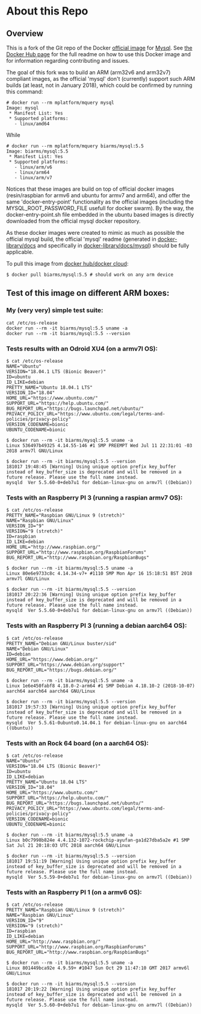 # About this Repo

## Overview
This is a fork of the Git repo of the Docker [official image](https://docs.docker.com/docker-hub/official_repos/) for
[Mysql](https://registry.hub.docker.com/_/mysql/). See [the Docker Hub page](https://registry.hub.docker.com/_/mysql/)
for the full readme on how to use this Docker image and for information regarding contributing and issues.

The goal of this fork was to build an ARM (arm32v6 and arm32v7) compliant images, as the official 'mysql' don't (currently) support such
ARM builds (at least, not in January 2018), which could be confirmed by running this command:
```
# docker run --rm mplatform/mquery mysql
Image: mysql
 * Manifest List: Yes
 * Supported platforms:
   - linux/amd64
```
While
```
# docker run --rm mplatform/mquery biarms/mysql:5.5
Image: biarms/mysql:5.5
 * Manifest List: Yes
 * Supported platforms:
   - linux/arm/v6
   - linux/arm64
   - linux/arm/v7
```

Notices that these images are build on top of official docker images (resin/raspbian for armv6 and ubuntu for armv7 and arm64), and offer the same 'docker-entry-point' functionality as the official images (including the MYSQL_ROOT_PASSWORD_FILE usefull for docker swarm). By the way, the docker-entry-point.sh file embedded in the ubuntu based images is directly downloaded from the official mysql docker repository.

As these docker images were created to mimic as much as possible the official mysql build, the official 'mysql' readme (generated in [docker-library/docs](https://github.com/docker-library/docs) and specifically in [docker-library/docs/mysql](https://github.com/docker-library/docs/tree/master/mysql)) should be fully applicable.

To pull this image from [docker hub/docker cloud](https://hub.docker.com/r/biarms/mysql/):
```
$ docker pull biarms/mysql:5.5 # should work on any arm device
```

## Test of this image on different ARM boxes:

### My (very very) simple test suite:
```
cat /etc/os-release
docker run --rm -it biarms/mysql:5.5 uname -a
docker run --rm -it biarms/mysql:5.5 --version
```

### Tests results with an Odroid XU4 (on a armv7l OS):
```
$ cat /etc/os-release
NAME="Ubuntu"
VERSION="18.04.1 LTS (Bionic Beaver)"
ID=ubuntu
ID_LIKE=debian
PRETTY_NAME="Ubuntu 18.04.1 LTS"
VERSION_ID="18.04"
HOME_URL="https://www.ubuntu.com/"
SUPPORT_URL="https://help.ubuntu.com/"
BUG_REPORT_URL="https://bugs.launchpad.net/ubuntu/"
PRIVACY_POLICY_URL="https://www.ubuntu.com/legal/terms-and-policies/privacy-policy"
VERSION_CODENAME=bionic
UBUNTU_CODENAME=bionic

$ docker run --rm -it biarms/mysql:5.5 uname -a
Linux 536497b49325 4.14.55-146 #1 SMP PREEMPT Wed Jul 11 22:31:01 -03 2018 armv7l GNU/Linux

$ docker run --rm -it biarms/mysql:5.5 --version
181017 19:48:45 [Warning] Using unique option prefix key_buffer instead of key_buffer_size is deprecated and will be removed in a future release. Please use the full name instead.
mysqld  Ver 5.5.60-0+deb7u1 for debian-linux-gnu on armv7l ((Debian))
```

### Tests with an Raspberry PI 3 (running a raspian armv7 OS):
```
$ cat /etc/os-release
PRETTY_NAME="Raspbian GNU/Linux 9 (stretch)"
NAME="Raspbian GNU/Linux"
VERSION_ID="9"
VERSION="9 (stretch)"
ID=raspbian
ID_LIKE=debian
HOME_URL="http://www.raspbian.org/"
SUPPORT_URL="http://www.raspbian.org/RaspbianForums"
BUG_REPORT_URL="http://www.raspbian.org/RaspbianBugs"

$ docker run --rm -it biarms/mysql:5.5 uname -a
Linux 80e6e9733c8c 4.14.34-v7+ #1110 SMP Mon Apr 16 15:18:51 BST 2018 armv7l GNU/Linux

$ docker run --rm -it biarms/mysql:5.5 --version
181017 20:22:36 [Warning] Using unique option prefix key_buffer instead of key_buffer_size is deprecated and will be removed in a future release. Please use the full name instead.
mysqld  Ver 5.5.60-0+deb7u1 for debian-linux-gnu on armv7l ((Debian))
```

### Tests with an Raspberry PI 3 (running a debian aarch64 OS):
```
$ cat /etc/os-release
PRETTY_NAME="Debian GNU/Linux buster/sid"
NAME="Debian GNU/Linux"
ID=debian
HOME_URL="https://www.debian.org/"
SUPPORT_URL="https://www.debian.org/support"
BUG_REPORT_URL="https://bugs.debian.org/"

$ docker run --rm -it biarms/mysql:5.5 uname -a
Linux 1e6e450fabf8 4.18.0-2-arm64 #1 SMP Debian 4.18.10-2 (2018-10-07) aarch64 aarch64 aarch64 GNU/Linux

$ docker run --rm -it biarms/mysql:5.5 --version
181017 19:57:33 [Warning] Using unique option prefix key_buffer instead of key_buffer_size is deprecated and will be removed in a future release. Please use the full name instead.
mysqld  Ver 5.5.61-0ubuntu0.14.04.1 for debian-linux-gnu on aarch64 ((Ubuntu))
```

### Tests with an Rock 64 board (on a aarch64 OS):
```
$ cat /etc/os-release
NAME="Ubuntu"
VERSION="18.04 LTS (Bionic Beaver)"
ID=ubuntu
ID_LIKE=debian
PRETTY_NAME="Ubuntu 18.04 LTS"
VERSION_ID="18.04"
HOME_URL="https://www.ubuntu.com/"
SUPPORT_URL="https://help.ubuntu.com/"
BUG_REPORT_URL="https://bugs.launchpad.net/ubuntu/"
PRIVACY_POLICY_URL="https://www.ubuntu.com/legal/terms-and-policies/privacy-policy"
VERSION_CODENAME=bionic
UBUNTU_CODENAME=bionic

$ docker run --rm -it biarms/mysql:5.5 uname -a
Linux b0c7998b824e 4.4.132-1072-rockchip-ayufan-ga1d27dba5a2e #1 SMP Sat Jul 21 20:18:03 UTC 2018 aarch64 GNU/Linux

$ docker run --rm -it biarms/mysql:5.5 --version
181017 19:51:19 [Warning] Using unique option prefix key_buffer instead of key_buffer_size is deprecated and will be removed in a future release. Please use the full name instead.
mysqld  Ver 5.5.59-0+deb7u1 for debian-linux-gnu on armv7l ((Debian))
```

### Tests with an Raspberry PI 1 (on a armv6 OS):
```
$ cat /etc/os-release
PRETTY_NAME="Raspbian GNU/Linux 9 (stretch)"
NAME="Raspbian GNU/Linux"
VERSION_ID="9"
VERSION="9 (stretch)"
ID=raspbian
ID_LIKE=debian
HOME_URL="http://www.raspbian.org/"
SUPPORT_URL="http://www.raspbian.org/RaspbianForums"
BUG_REPORT_URL="http://www.raspbian.org/RaspbianBugs"

$ docker run --rm -it biarms/mysql:5.5 uname -a
Linux 801449bca92e 4.9.59+ #1047 Sun Oct 29 11:47:10 GMT 2017 armv6l GNU/Linux

$ docker run --rm -it biarms/mysql:5.5 --version
181017 20:19:22 [Warning] Using unique option prefix key_buffer instead of key_buffer_size is deprecated and will be removed in a future release. Please use the full name instead.
mysqld  Ver 5.5.60-0+deb7u1 for debian-linux-gnu on armv7l ((Debian))
```



